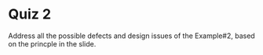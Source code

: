# Quiz 2

Address all the possible defects and design issues of the Example#2, based on the princple in the slide.
